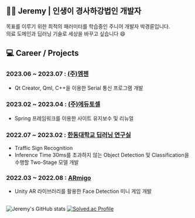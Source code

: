 ## 👨‍💻 Jeremy | 인생이 경사하강법인 개발자

목표를 이루기 위한 최적의 패러미터를 학습중인 주니어 개발자 박경륜입니다.  
의료 도메인과 딥러닝 기술로 세상을 바꾸고 싶습니다 😄
  
  
<!--
**Jeremy-0204/Jeremy-0204** is a ✨ _special_ ✨ repository because its `README.md` (this file) appears on your GitHub profile.

Here are some ideas to get you started:

- 🔭 I’m currently working on ...
- 🌱 I’m currently learning ...
- 👯 I’m looking to collaborate on ...
- 🤔 I’m looking for help with ...
- 💬 Ask me about ...
- 📫 How to reach me: ...
- 😄 Pronouns: ...
- ⚡ Fun fact: ...
-->


## 💻 Career / Projects  
### 2023.06 ~ 2023.07 : [(주)엠젠](http://m-gen.co.kr/)
- Qt Creator, Qml, C++을 이용한 Serial 통신 프로그램 개발

### 2023.02 ~ 2023.04 : [(주)에듀토셀](https://tosel.org/)
- Spring 프레임워크를 이용한 사이트 유지보수 및 리뉴얼  

### 2022.07 ~ 2023.02 : [한동대학교 딥러닝 연구실](http://deeplearning.handong.edu/)
- Traffic Sign Recognition  
- Inference Time 30ms를 초과하지 않는 Object Detection 및 Classification을 수행할 Two-Stage 모델 개발

### 2022.03 ~ 2022.08 : [ARmigo](https://github.com/Team-Armigo/TEAM_Armigo)  
- Unity AR 라이브러리를 활용한 Face Detection 미니 게임 개발


##
![Jeremy's GitHub stats](https://github-readme-stats.vercel.app/api?username=Jeremy-0204&show_icons=true&theme=onedark)
[![Solved.ac Profile](http://mazassumnida.wtf/api/v2/generate_badge?boj=jeremy0204)](https://solved.ac/jeremy0204)
